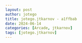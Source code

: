 ```yaml
---
layout: post
author: jotego
title: jotego.jtkarnov - a1ffbab
date: 2024-06-14
categories: [Arcade, jtkarnov]
tags: [jotego.jtkarnov]
---
```


